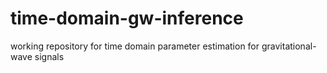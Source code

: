 # time-domain-gw-inference
working repository for time domain parameter estimation for gravitational-wave signals

